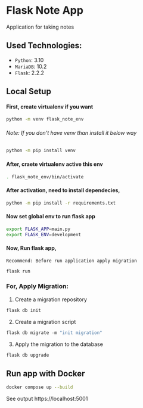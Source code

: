 # Flask Note App
Application for taking notes

## Used Technologies:
- `Python`: 3.10
- `MariaDB`: 10.2
- `Flask`: 2.2.2


## Local Setup

#### First, create virtualenv if you want
```bash
python -m venv flask_note_env
```
###### Note: If you don't have venv than install it below way
```bash 
python -m pip install venv
```

#### After, craete virtualenv active this env 
```bash
. flask_note_env/bin/activate
```

#### After activation, need to install dependecies,
```bash
python -m pip install -r requirements.txt
```
#### Now set global env to run flask app
```bash
export FLASK_APP=main.py
export FLASK_ENV=development
```

#### Now, Run flask app,
`Recommend: Before run application apply migration`
```bash
flask run
```


### For, Apply Migration:
1. Create a migration repository

```python
flask db init
```

2. Create a migration script

```python
flask db migrate -m "init migration"
```

3. Apply the migration to the database

```python
flask db upgrade
```


## Run app with Docker
``` bash
docker compose up --build
```

See output 
https://localhost:5001
